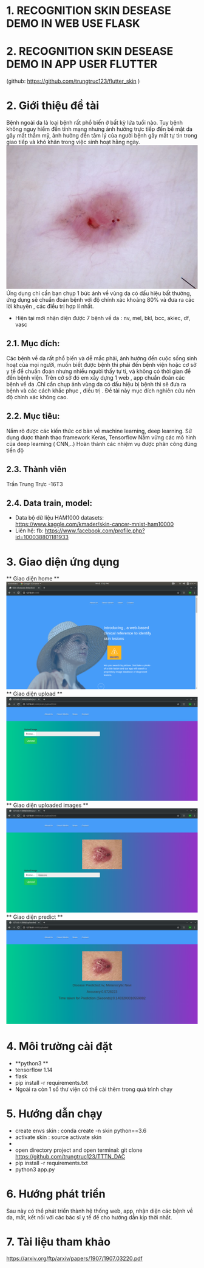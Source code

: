 
# 1. RECOGNITION SKIN DESEASE DEMO IN WEB USE FLASK
# 2. RECOGNITION SKIN DESEASE DEMO IN APP USER FLUTTER
(github: https://github.com/trungtruc123/flutter_skin )
# 2. Giới thiệu đề tài
Bệnh ngoài da là loại bệnh rất phổ biến ở bất kỳ lứa tuổi nào. Tuy bệnh không nguy hiểm đến tính mạng nhưng ảnh hưởng trực tiếp đến bề mặt da gây mất thẩm mỹ, ảnh hưởng đến tâm lý của người bệnh gây mất tự tin trong giao tiếp và khó khăn trong việc sinh hoạt hằng ngày.
<img src ='/display/desease_skin.jpg'>
Ứng dụng chỉ cần bạn chụp 1 bức ảnh về vùng da có dấu hiệu bất thường, ứng dụng sẽ chuẩn đoán bệnh với độ chính xác khoảng 80% và đưa ra các lời khuyên , các điều trị hợp lí nhất.

* Hiện tại mới nhận diện được 7 bệnh về da : nv, mel, bkl, bcc, akiec, df, vasc
## 2.1. Mục đích:
Các bệnh về da rất phổ biến và dễ mắc phải, ảnh hưởng đến cuộc sống sinh hoạt của mọi người, muốn biết được bệnh thì phải đến bệnh viện hoặc cơ sở y tế để chuẩn đoán nhưng nhiều người thấy tự ti, và không có thời gian để đến bệnh viện. Trên cở sở đó em xây dựng 1 web , app chuẩn đoán các bệnh về da .Chỉ cần chụp ảnh vùng da có dấu hiệu bị bệnh thì sẽ đưa ra bệnh và các cách khắc phục , điều trị . Đề tài này mục đích nghiên cứu nên độ chính xác không cao.
## 2.2. Mục tiêu:
Nắm rõ được các kiến thức cơ bản về machine learning, deep learning.
Sử dụng được thành thạo framework Keras, Tensorflow
Nắm vững các mô hình của deep learning ( CNN,..)
Hoàn thành các nhiệm vụ được phân công đúng tiến độ
## 2.3. Thành viên
Trần Trung Trực -16T3
## 2.4. Data train, model:
* Data bộ dữ liệu HAM1000 datasets: https://www.kaggle.com/kmader/skin-cancer-mnist-ham10000
* Liên hệ: fb: https://www.facebook.com/profile.php?id=100038801181933
# 3. Giao diện ứng dụng
** Giao diện home **
<img src ='/display/home.png'>
** Giao diện  upload **
<img src ='/display/upload.png'>
** Giao diện uploaded images **
<img src ='/display/uploaded_image.png'>
** Giao diện predict **
<img src ='/display/prediction.png'>

# 4. Môi trường cài đặt 
- **python3 **
- tensorflow 1.14
- flask
- pip install -r requirements.txt
- Ngoài ra còn 1 số thư viện có thể cài thêm trong quá trình chạy
# 5. Hướng dẫn chạy
- create envs skin : conda create -n skin python==3.6
- activate skin :   source activate skin
-
- open directory project and open terminal: git clone https://github.com/trungtruc123/TTTN_DAC
- pip install -r requirements.txt
- python3 app.py 
# 6. Hướng phát triển
Sau này có thể phát triển thành hệ thống web, app, nhận diện các bệnh về da, mắt, kết nối với các bác sĩ y tế để cho hướng dẫn kịp thời nhất.
# 7. Tài liệu tham khảo
https://arxiv.org/ftp/arxiv/papers/1907/1907.03220.pdf